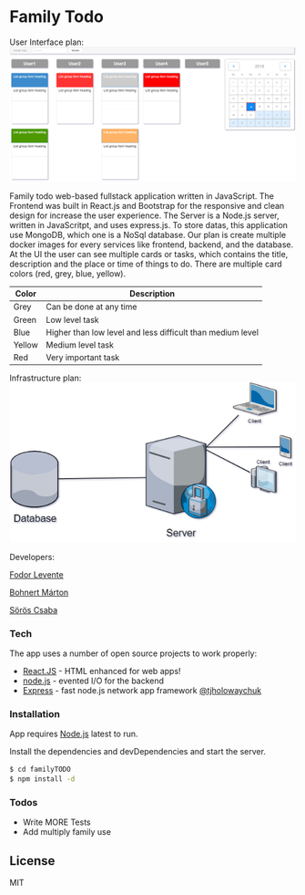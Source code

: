 # Family Todo 

User Interface plan:
![Image of UI](./img/UI.png)


Family todo web-based fullstack application written in JavaScript. The Frontend was built in React.js and Bootstrap for the responsive and clean design for increase the user experience. The Server is a Node.js server, written in JavaScritpt, and uses express.js. To store datas, this application use MongoDB, which one is a NoSql database. Our plan is create multiple docker images for every services like frontend, backend, and the database. At the UI the user can see multiple cards or tasks, which contains the title, description and the place or time of things to do. There are multiple card colors (red, grey, blue, yellow).

| Color | Description |
| ------ | ------ |
| Grey | Can be done at any time |
| Green | Low level task |
| Blue | Higher than low level and less difficult than medium level |
| Yellow | Medium level task |
| Red | Very important task |

Infrastructure plan:
![Image of Infrastructure](./img/Infrastructure.png)

Developers:

[Fodor Levente] 

[Bohnert Márton] 

[Sörös Csaba]

### Tech

The app uses a number of open source projects to work properly:

* [React.JS] - HTML enhanced for web apps!
* [node.js] - evented I/O for the backend
* [Express] - fast node.js network app framework [@tjholowaychuk]



### Installation

App requires [Node.js](https://nodejs.org/) latest to run.

Install the dependencies and devDependencies and start the server.

```sh
$ cd familyTODO
$ npm install -d
```

### Todos

 - Write MORE Tests
 - Add multiply family use

License
----

MIT




[//]: # (These are reference links used in the body of this note and get stripped out when the markdown processor does its job. There is no need to format nicely because it shouldn't be seen. Thanks SO - http://stackoverflow.com/questions/4823468/store-comments-in-markdown-syntax)


   
   [Fodor Levente]: <https://github.com/Fodorlevente>
   [Bohnert Márton]: <https://github.com/n0b4d11>
   [Sörös Csaba]:<https://github.com/pikk7>
   [df1]: <http://daringfireball.net/projects/markdown/>
   [markdown-it]: <https://github.com/markdown-it/markdown-it>
   [Ace Editor]: <http://ace.ajax.org>
   [node.js]: <http://nodejs.org>
   [Twitter Bootstrap]: <http://twitter.github.com/bootstrap/>
   [jQuery]: <http://jquery.com>
   [@tjholowaychuk]: <http://twitter.com/tjholowaychuk>
   [express]: <http://expressjs.com>
   [React.JS]: <https://reactstrap.github.io/>
   [Gulp]: <http://gulpjs.com>

   [PlDb]: <https://github.com/joemccann/dillinger/tree/master/plugins/dropbox/README.md>
   [PlGh]: <https://github.com/joemccann/dillinger/tree/master/plugins/github/README.md>
   [PlGd]: <https://github.com/joemccann/dillinger/tree/master/plugins/googledrive/README.md>
   [PlOd]: <https://github.com/joemccann/dillinger/tree/master/plugins/onedrive/README.md>
   [PlMe]: <https://github.com/joemccann/dillinger/tree/master/plugins/medium/README.md>
   [PlGa]: <https://github.com/RahulHP/dillinger/blob/master/plugins/googleanalytics/README.md>
